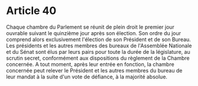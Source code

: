 # Article 40

Chaque chambre du Parlement se réunit de plein droit le premier jour ouvrable suivant le quinzième jour après son élection. Son ordre du jour comprend alors exclusivement l'élection de son Président et de son Bureau. Les présidents et les autres membres des bureaux de l'Assemblée Nationale et du Sénat sont élus par leurs pairs pour toute la durée de la législature, au scrutin secret, conformément aux dispositions du règlement de la Chambre concernée. A tout moment, après leur entrée en fonction, la chambre concernée peut relever le Président et les autres membres du bureau de leur mandat à la suite d'un vote de défiance, à la majorité absolue.